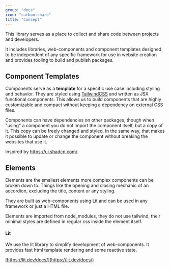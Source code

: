 ```yaml
---
group: "docs"
icon: "carbon:share"
title: "Concept"
---
```


This library serves as a place to collect and share code between projects and developers.

It includes libraries, web-components and component templates designed to be independent of any specific framework for use in website creation and provides tooling to build and publish packages.

## Component Templates

Components serve as a **template** for a specific use case including styling and behavior.
They are styled using [TailwindCSS](https://tailwindcss.com/) and written as JSX functional components. This allows us to build components that are highly customizable and compact without keeping a dependency on external CSS files.

Components can have dependencies on other packages, though when "using" a component you do not import the component itself, but a copy of it. This copy can be freely changed and styled. In the same way, that makes it possible to update or change the component without breaking the websites that use it.

Inspired by https://ui.shadcn.com/.

## Elements

Elements are the smallest elements more complex components can be broken down to. Things like the opening and closing mechanic of an accordion, excluding the title, content or any styling.

They are built as web-components using Lit and can be used in any framework or just a HTML file.

Elements are imported from node_modules, they do not use tailwind, their minimal styles are defined in regular css inside the element itself.

#### Lit

We use the lit library to simplify development of web-components. It provides fast html template rendering and some reactive state.

[https://lit.dev/docs/](https://lit.dev/docs/)
